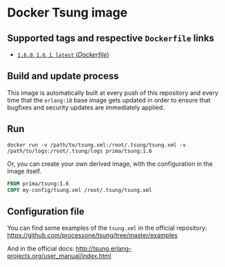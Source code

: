 # Docker Tsung image



## Supported tags and respective `Dockerfile` links

-	[`1.6.0`, `1.6`, `1`, `latest` (*Dockerfile*)](https://github.com/primait/docker-tsung/blob/master/1.6/Dockerfile)

## Build and update process

This image is automatically built at every push of this repository and every time that the `erlang:18` base image gets updated in order to ensure that bugfixes and security updates are immediately applied.

## Run

```
docker run -v /path/to/tsung.xml:/root/.tsung/tsung.xml -v /path/to/logs:/root/.tsung/logs prima/tsung:1.6
```

Or, you can create your own derived image, with the configuration in the image itself.

```dockerfile
FROM prima/tsung:1.6
COPY my-config/tsung.xml /root/.tsung/tsung.xml
```

## Configuration file

You can find some examples of the `tsung.xml` in the official repository: https://github.com/processone/tsung/tree/master/examples

And in the official docs: http://tsung.erlang-projects.org/user_manual/index.html

